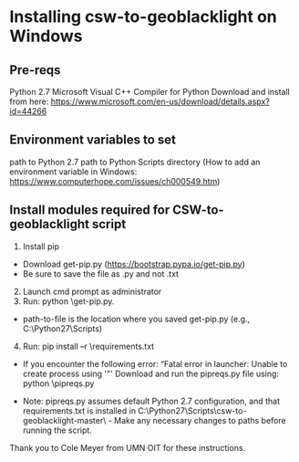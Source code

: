 # Installing csw-to-geoblacklight on Windows

## Pre-reqs

Python 2.7
Microsoft Visual C++ Compiler for Python Download and install from here: https://www.microsoft.com/en-us/download/details.aspx?id=44266

## Environment variables to set
path to Python 2.7
path to Python Scripts directory
(How to add an environment variable in Windows: https://www.computerhope.com/issues/ch000549.htm)


## Install modules required for CSW-to-geoblacklight script
1.	Install pip 
+ Download get-pip.py (https://bootstrap.pypa.io/get-pip.py)
+ Be sure to save the file as .py and not .txt 
2.	Launch cmd prompt as administrator
3.	Run: python <path-to-file>\get-pip.py. 
+ path-to-file is the location where you saved get-pip.py (e.g., C:\Python27\Scripts\)
4.	Run: pip install –r <path-to-csw-to-geoblacklight>\requirements.txt

+ If you encounter the following error: “Fatal error in launcher: Unable to create process using '"'
Download and run the pipreqs.py file using: python <path-to-file>\pipreqs.py

+ Note: pipreqs.py assumes default Python 2.7 configuration, and that requirements.txt is installed in C:\Python27\Scripts\csw-to-geoblacklight-master\  - Make any necessary changes to paths before running the script.


Thank you to Cole Meyer from UMN OIT for these instructions.
